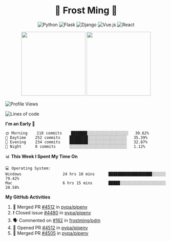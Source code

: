 <h1 align="center">🦄 Frost Ming 🐍</h1>

<div align="center">

![Python](https://img.shields.io/badge/-Python-%233776ab?logo=python&style=for-the-badge&logoColor=white)
![Flask](https://img.shields.io/badge/-Flask-%23eeeeee?logo=flask&style=for-the-badge&logoColor=black)
![Django](https://img.shields.io/badge/-Django-%23092E20?logo=django&style=for-the-badge&logoColor=white)
![Vue.js](https://img.shields.io/badge/-Vue.js-%234fc08d?logo=vue.js&style=for-the-badge&logoColor=white)
![React](https://img.shields.io/badge/-React-%2357d8fb?logo=react&style=for-the-badge&logoColor=white)

</div>

<p align="center">
  <img height="200" src="https://github-readme-stats.vercel.app/api?username=frostming&show_icons=true&theme=dracula&include_all_commits=true" />
  <img height="200" src="https://github-readme-stats.vercel.app/api/top-langs/?username=frostming&theme=dracula&show_icons=true" />
</p>

<!--START_SECTION:waka-->
![Profile Views](http://img.shields.io/badge/Profile%20Views-106-blue)

![Lines of code](https://img.shields.io/badge/From%20Hello%20World%20I%27ve%20Written-13.9%20million%20lines%20of%20code-blue)

**I'm an Early 🐤** 

```text
🌞 Morning    218 commits    ███████░░░░░░░░░░░░░░░░░░   30.62% 
🌆 Daytime    252 commits    ████████░░░░░░░░░░░░░░░░░   35.39% 
🌃 Evening    234 commits    ████████░░░░░░░░░░░░░░░░░   32.87% 
🌙 Night      8 commits      ░░░░░░░░░░░░░░░░░░░░░░░░░   1.12%

```


📊 **This Week I Spent My Time On** 

```text
💻 Operating System: 
Windows                  24 hrs 10 mins      ███████████████████░░░░░░   79.42% 
Mac                      6 hrs 15 mins       █████░░░░░░░░░░░░░░░░░░░░   20.58%

```


<!--END_SECTION:waka-->

**My GitHub Activities**

<!--START_SECTION:activity-->
1. 🎉 Merged PR [#4512](https://github.com/pypa/pipenv/pull/4512) in [pypa/pipenv](https://github.com/pypa/pipenv)
2. ❗️ Closed issue [#4480](https://github.com/pypa/pipenv/issues/4480) in [pypa/pipenv](https://github.com/pypa/pipenv)
3. 🗣 Commented on [#162](https://github.com/frostming/pdm/issues/162) in [frostming/pdm](https://github.com/frostming/pdm)
4. 💪 Opened PR [#4512](https://github.com/pypa/pipenv/pull/4512) in [pypa/pipenv](https://github.com/pypa/pipenv)
5. 🎉 Merged PR [#4505](https://github.com/pypa/pipenv/pull/4505) in [pypa/pipenv](https://github.com/pypa/pipenv)
<!--END_SECTION:activity-->
